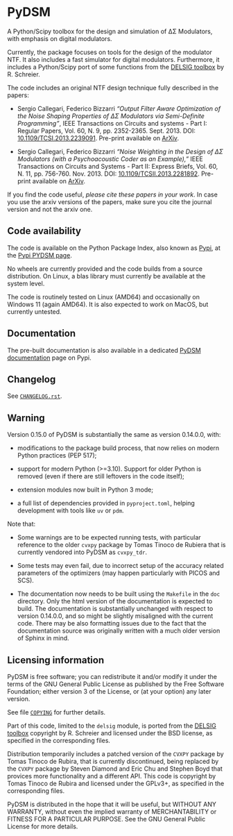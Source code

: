 # PyDSM

A Python/Scipy toolbox for the design and simulation of ΔΣ Modulators, with emphasis on digital modulators.

Currently, the package focuses on tools for the design of the modulator NTF. It also includes a fast simulator for digital modulators. Furthermore, it includes a Python/Scipy port of some functions from the [DELSIG toolbox](http://www.mathworks.com/matlabcentral/fileexchange/19-delta-sigma-toolbox) by R. Schreier.

The code includes an original NTF design technique fully described in the papers:

- Sergio Callegari, Federico Bizzarri *“Output Filter Aware Optimization of the Noise Shaping Properties of ΔΣ Modulators via Semi-Definite Programming”*, IEEE Transactions on Circuits and systems - Part I: Regular Papers, Vol. 60, N. 9, pp. 2352-2365. Sept. 2013. DOI: [10.1109/TCSI.2013.2239091](http://dx.doi.org/10.1109/TCSI.2013.2239091). Pre-print available on [ArXiv](http://arxiv.org/abs/1302.3020).

- Sergio Callegari, Federico Bizzarri *“Noise Weighting in the Design of ΔΣ Modulators (with a Psychoacoustic Coder as an Example),”* IEEE Transactions on Circuits and Systems - Part II: Express Briefs, Vol. 60, N. 11, pp. 756-760. Nov. 2013. DOI: [10.1109/TCSII.2013.2281892](http://dx.doi.org/10.1109/TCSII.2013.2281892). Pre-print available on [ArXiv](http://arxiv.org/abs/1309.6151).

If you find the code useful, *please cite these papers in your work*. In case you use the arxiv versions of the papers, make sure you cite the journal version and not the arxiv one.

## Code availability

The code is available on the Python Package Index, also known as [Pypi](https://pypi.python.org/pypi), at the [Pypi PYDSM page](https://pypi.python.org/pypi/pydsm).

No wheels are currently provided and the code builds from a source
distribution. On Linux, a blas library must currently be available at
the system level.

The code is routinely tested on Linux (AMD64) and occasionally on Windows 11 (again AMD64). It is also expected to work on MacOS, but currently untested.

## Documentation

The pre-built documentation is also available in a dedicated [PyDSM
documentation](http://pythonhosted.org/pydsm/) page on Pypi.

## Changelog

See [`CHANGELOG.rst`](doc/source/changelog.rst).

## Warning

Version 0.15.0 of PyDSM is substantially the same as version 0.14.0.0, with:

- modifications to the package build process, that now relies on modern Python practices (PEP 517);

- support for modern Python (>=3.10). Support for older Python is removed (even if there are still leftovers in the code itself);

- extension modules now built in Python 3 mode;

- a full list of dependencies provided in `pyproject.toml`, helping development with tools like `uv` or `pdm`.

Note that:

- Some warnings are to be expected running tests, with particular reference to the older `cvxpy` package by Tomas Tinoco de Rubiera that is currently vendored into PyDSM as `cvxpy_tdr`.

- Some tests may even fail, due to incorrect setup of the accuracy related parameters of the optimizers (may happen particularly with PICOS and SCS).

- The documentation now needs to be built using the `Makefile` in the `doc` directory. Only the html version of the documentation is expected to build. The documentation is substantially unchanged with respect to version 0.14.0.0, and so might be slightly misaligned with the current code. There may be also formatting issues due to the fact that the documentation source was originally written with a much older version of Sphinx in mind.

## Licensing information

PyDSM is free software; you can redistribute it and/or modify it under the terms of the GNU General Public License as published by the Free Software Foundation; either version 3 of the License, or (at your option) any later version.

See file [`COPYING`](COPYING) for further details.

Part of this code, limited to the `delsig` module, is ported from the
[DELSIG toolbox](http://www.mathworks.com/matlabcentral/fileexchange/19-delta-sigma-toolbox) copyright by R. Schreier and licensed under the BSD license, as specified in the corresponding files.

Distribution temporarily includes a patched version of the `CVXPY` package by Tomas Tinoco de Rubira, that is currently discontinued, being replaced by the `CVXPY` package by Steven Diamond and Eric Chu and Stephen Boyd that provices more functionality and a different API. This code is copyright by Tomas Tinoco de Rubira and licensed under the GPLv3+, as specified in the corresponding files.

PyDSM is distributed in the hope that it will be useful, but WITHOUT ANY WARRANTY, without even the implied warranty of MERCHANTABILITY or FITNESS FOR A PARTICULAR PURPOSE.  See the GNU General Public License for more details.
